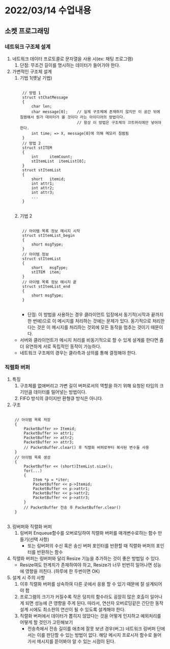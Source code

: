 # 2022/03/14 수업내용
## 소켓 프로그래밍
### 네트워크 구조체 설계
1. 네트워크 데이터 프로토콜로 문자열을 사용 시(ex: 채팅 프로그램)
    1) 단점: 무조건 길이를 명시하는 데이터가 들어가야 한다.
2. 가변적인 구조체 설계
    1) 기법 1(옛날 기법)
        <pre><code>
        // 방법 1
        struct stChatMessage
        {
            char len;
            char message[0];    // 실제 구조체에 존재하지 않지만 이 공간 뒤에 침범해서 뭔가 데이터가 올 것이다 라는 아이디어의 방법이다.
                                // 항상 이 방법은 구조체의 끄트머리에만 넣어야 한다.
            int time; => X, message[0]에 의해 메모리 침범됨
        }
        // 방법 2
        struct stITEM
        {
            int     itemCount;
            stItemList  itemList[0];
        }
        struct stItemList
        {
            short   itemid;
            int attr1;
            int attr2;
            int attr3;
            ...
        }
        </code></pre>
    2) 기법 2
        <pre><code>
        // 아이템 목록 정보 메시지 시작
        struct stItemList_begin
        {
            short msgType;
        }
        // 아이템 정보
        struct stItemList
        {
            short   msgType;
            stITEM  item;
        }
        // 아이템 목록 정보 메시지 끝
        struct stItemList_end
        {
            short msgType;
        }        
        </code></pre>
        * 단점: 이 방법을 사용하는 경우 클라이언트 입장에서 동기적(시작과 끝까지 한 번에)으로 이 메시지를 처리하는 것에는 문제가 있다. 동기적으로 처리한다는 것은 이 메시지를 처리하는 것외에 모든 동작을 멈추는 것이기 때문이다.
    * 서버와 클라이언트가 메시지 처리를 비동기적으로 할 수 있게 설계를 한다면 좀 더 유연하게 서로 독립적인 동작이 가능하다.
    * 네트워크 구조체의 경우는 클라측과 상의를 통해 결정해야 한다.

### 직렬화 버퍼
1. 특징
    1) 구조체를 없애버리고 가변 길이 버퍼로서의 역할을 하기 위해 요청된 타입의 크기만큼 데이터를 밀어넣는 방법이다.
    2) FIFO 방식의 큐이지만 환형큐 방식은 아니다.
2. 구조
    <pre><code>
    // 아이템 목록 저장
    {
        PacketBuffer >> Itemid;
        PacketBuffer >> attr1;
        PacketBuffer >> attr2;
        PacketBuffer >> attr3;
        // PacketBuffer.clear() 후 직렬화 버퍼로부터 복사된 변수들 사용
    }
    // 아이템 목록 생성
    {
        PacketBuffer << (short)ItemList.size();
        for(...)
        {
            Item *p = *iter;
            PacketBuffer << p->Itemid;
            PacketBuffer << p->attr1;
            PacketBuffer << p->attr2;
            PacketBuffer << p->attr3;
        }
        // PacketBuffer 전송 후 PacketBuffer.clear()
    }
    </code></pre>
3. 링버퍼와 직렬화 버퍼
    1) 링버퍼 Enqueue함수를 오버로딩하여 직렬화 버퍼를 매개변수로하는 함수 만들기(선택 사항)
        * 또는 링버퍼의 수신 혹은 송신 버퍼 포인터를 반환할 때 직렬화 버퍼의 포인터를 반환하는 함수
4. 직렬화 버퍼는 링버퍼와 달리 Resize 기능을 추가하는 것이 좋은 방법일 수 있다.
    * Resize여도 한계치가 존재하여야 하고, Resize가 너무 빈번히 일어나면 성능에 영향을 끼친다. (하루에 한 두번이면 OK)
5. 설계 시 주의 사항
    1) 이후 직렬화 버퍼를 상속하여 다른 곳에서 응용 할 수 있기 때문에 잘 설계되어야 함
    2) 프로그램의 크기가 커질수록 작은 덩치의 함수라도 굉장히 많은 호출이 일어나게 되면 성능에 큰 영향을 주게 된다. 따라서, 연산자 오버로딩같은 간단한 동작 설계 시에도 최소한의 연산이 될 수 있도록 설계해야 한다.
    3) 직렬화 버퍼에서 데이터가 뽑히지 않았다는 것을 어떻게 인지하고 예외처리를 어떻게 할 것인가 고민해보기
        * 전송측에서 전송 길이를 애초에 잘못 보낸 경우(버그) 네트워크 링버퍼 단에서는 이를 판단할 수 있는 방법이 없다. 해당 메시지 프로시저 함수로 들어가서 메시지를 뜯어봐야 알 수 있는 시점이 된다.
